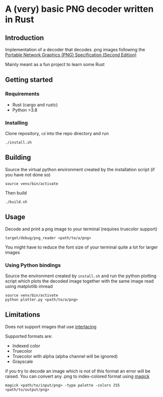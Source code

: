 # A (very) basic PNG decoder written in Rust
## Introduction
Implementation of a decoder that decodes .png images following the [Portable Network Graphics (PNG) Specification (Second Edition)](www.abs.com)

Mainly meant as a fun project to learn some Rust

## Getting started
### Requirements
* Rust (cargo and rustc)
* Python >3.8
### Installing
Clone repository, `cd` into the repo directory and run
```
./install.sh
```

## Building
Source the virtual python environment created by the installation script (if you
have not done so)
```
source venv/bin/activate
```
Then build
```
./build.sh
```

## Usage
Decode and print a png image to your terminal (requires truecolor support)
```
target/debug/png_reader <path/to/a/png>
```
You might have to reduce the font size of your terminal quite a lot for larger images

### Using Python bindings
Source the environment created by `install.sh` and run the python plotting script
which plots the decoded image together with the same image read using matplotlib imread
```
source venv/bin/activate
python plotter.py <path/to/a/png>
```

## Limitations
Does not support images that use [interlacing](https://www.w3.org/TR/2003/REC-PNG-20031110/#8Interlace)

Supported formats are:
* Indexed color
* Truecolor
* Truecolor with alpha (alpha channel will be ignored)
* Grayscale

if you try to decode an image which is not of this format an error will be raised. You can convert any .png to
index-colored format using [magick](https://imagemagick.org/index.php)
```
magick <path/to/input/png> -type palette -colors 255 <path/to/output/png>
```

